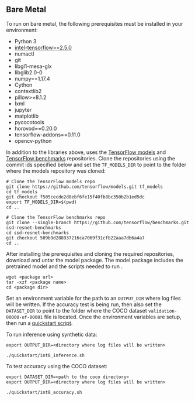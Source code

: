 <!--- 50. Bare Metal -->
## Bare Metal

To run on bare metal, the following prerequisites must be installed in your environment:
* Python 3
* [intel-tensorflow>=2.5.0](https://pypi.org/project/intel-tensorflow/)
* numactl
* git
* libgl1-mesa-glx
* libglib2.0-0
* numpy==1.17.4
* Cython
* contextlib2
* pillow>=8.1.2
* lxml
* jupyter
* matplotlib
* pycocotools
* horovod==0.20.0
* tensorflow-addons==0.11.0
* opencv-python

In addition to the libraries above, <model name> uses the
[TensorFlow models](https://github.com/tensorflow/models) and
[TensorFlow benchmarks](https://github.com/tensorflow/benchmarks)
repositories. Clone the repositories using the commit ids specified
below and set the `TF_MODELS_DIR` to point to the folder where the models
repository was cloned:
```
# Clone the TensorFlow models repo
git clone https://github.com/tensorflow/models.git tf_models
cd tf_models
git checkout f505cecde2d8ebf6fe15f40fb8bc350b2b1ed5dc
export TF_MODELS_DIR=$(pwd)
cd ..

# Clone the TensorFlow benchmarks repo
git clone --single-branch https://github.com/tensorflow/benchmarks.git ssd-resnet-benchmarks
cd ssd-resnet-benchmarks
git checkout 509b9d288937216ca7069f31cfb22aaa7db6a4a7
cd ..
```

After installing the prerequisites and cloning the required repositories,
download and untar the model package. The model package includes the
<model name> <precision> pretrained model and the scripts needed to run
<mode>.
```
wget <package url>
tar -xzf <package name>
cd <package dir>
```

Set an environment variable for the path to an `OUTPUT_DIR`
where log files will be written. If the accuracy test is being run, then
also set the `DATASET_DIR` to point to the folder where the COCO dataset
`validation-00000-of-00001` file is located. Once the environment
variables are setup, then run a [quickstart script](#quick-start-scripts).

To run inference using synthetic data:
```
export OUTPUT_DIR=<directory where log files will be written>

./quickstart/int8_inference.sh
```

To test accuracy using the COCO dataset:
```
export DATASET_DIR=<path to the coco directory>
export OUTPUT_DIR=<directory where log files will be written>

./quickstart/int8_accuracy.sh
```
